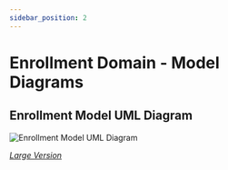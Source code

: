 ```yaml
---
sidebar_position: 2
---
```


# Enrollment Domain - Model Diagrams

## Enrollment Model UML Diagram

![Enrollment Model UML Diagram](https://edfidocs.blob.core.windows.net/$web/img/reference/data-standard/Enrollment%20UML.png)

[_Large Version_](https://edfidocs.blob.core.windows.net/$web/img/reference/data-standard/Enrollment%20UML.png)

